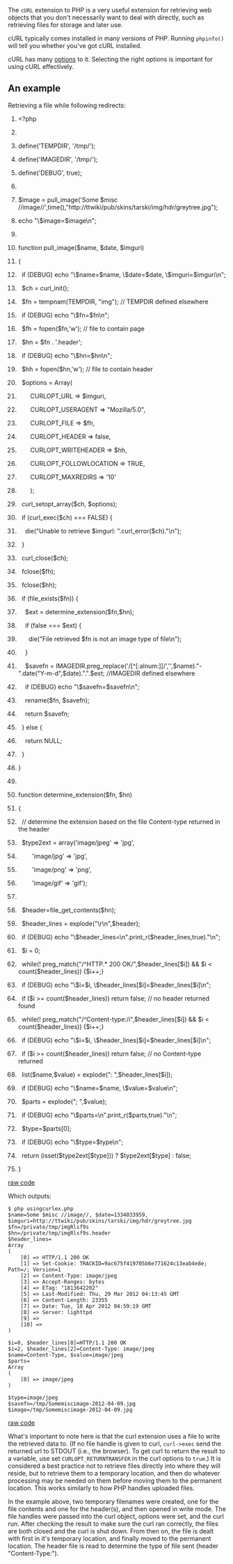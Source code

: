 <div id="wikitext">

<span id="excerpt"></span> The `cURL` extension to PHP is a very useful
extension for retrieving web objects that you don't necessarily want to
deal with directly, such as retrieving files for storage and later use.
<span id="excerptend"></span>

cURL typically comes installed in many versions of PHP. Running
`phpinfo()` will tell you whether you've got cURL installed.

cURL has many
[options](http://us.php.net/manual/en/function.curl-setopt.php) to it.
Selecting the right options is important for using cURL effectively.

<div class="vspace">

</div>

An example
----------

Retrieving a file while following redirects:

<div class="vspace">

</div>

<div id="sourceblock1" class="sourceblock">

<div class="sourceblocktext">

<div class="php">

1.  <div class="de1">

    <span class="kw2">\<?php</span>

    </div>

2.  <div class="de1">

     

    </div>

3.  <div class="de1">

    <span class="kw3">define</span><span class="br0">(</span><span
    class="st_h">'TEMPDIR'</span><span class="sy0">,</span> <span
    class="st_h">'/tmp/'</span><span class="br0">)</span><span
    class="sy0">;</span>

    </div>

4.  <div class="de1">

    <span class="kw3">define</span><span class="br0">(</span><span
    class="st_h">'IMAGEDIR'</span><span class="sy0">,</span> <span
    class="st_h">'/tmp/'</span><span class="br0">)</span><span
    class="sy0">;</span>

    </div>

5.  <div class="de2">

    <span class="kw3">define</span><span class="br0">(</span><span
    class="st_h">'DEBUG'</span><span class="sy0">,</span> <span
    class="kw4">true</span><span class="br0">)</span><span
    class="sy0">;</span>

    </div>

6.  <div class="de1">

     

    </div>

7.  <div class="de1">

    <span class="re0">\$image</span> <span class="sy0">=</span>
    pull\_image<span class="br0">(</span><span class="st_h">'Some \$misc
    //image//'</span><span class="sy0">,</span><span
    class="kw3">time</span><span class="br0">(</span><span
    class="br0">)</span><span class="sy0">,</span><span
    class="st0">"http://ttwiki/pub/skins/tarski/img/hdr/greytree.jpg"</span><span
    class="br0">)</span><span class="sy0">;</span>

    </div>

8.  <div class="de1">

    <span class="kw1">echo</span> <span class="st0">"<span
    class="es1">\\\$</span>image=<span class="es4">\$image</span><span
    class="es1">\\n</span>"</span><span class="sy0">;</span>

    </div>

9.  <div class="de1">

     

    </div>

10. <div class="de2">

    <span class="kw2">function</span> pull\_image<span
    class="br0">(</span><span class="re0">\$name</span><span
    class="sy0">,</span> <span class="re0">\$date</span><span
    class="sy0">,</span> <span class="re0">\$imguri</span><span
    class="br0">)</span>

    </div>

11. <div class="de1">

    <span class="br0">{</span>

    </div>

12. <div class="de1">

      <span class="kw1">if</span> <span class="br0">(</span>DEBUG<span
    class="br0">)</span> <span class="kw1">echo</span> <span
    class="st0">"<span class="es1">\\\$</span>name=<span
    class="es4">\$name</span>, <span class="es1">\\\$</span>date=<span
    class="es4">\$date</span>, <span class="es1">\\\$</span>imguri=<span
    class="es4">\$imguri</span><span class="es1">\\n</span>"</span><span
    class="sy0">;</span>

    </div>

13. <div class="de1">

      <span class="re0">\$ch</span> <span class="sy0">=</span> <span
    class="kw3">curl\_init</span><span class="br0">(</span><span
    class="br0">)</span><span class="sy0">;</span>

    </div>

14. <div class="de1">

      <span class="re0">\$fn</span> <span class="sy0">=</span> <span
    class="kw3">tempnam</span><span class="br0">(</span>TEMPDIR<span
    class="sy0">,</span> <span class="st0">"img"</span><span
    class="br0">)</span><span class="sy0">;</span> <span class="co1">//
    TEMPDIR defined elsewhere</span>

    </div>

15. <div class="de2">

      <span class="kw1">if</span> <span class="br0">(</span>DEBUG<span
    class="br0">)</span> <span class="kw1">echo</span> <span
    class="st0">"<span class="es1">\\\$</span>fn=<span
    class="es4">\$fn</span><span class="es1">\\n</span>"</span><span
    class="sy0">;</span>

    </div>

16. <div class="de1">

      <span class="re0">\$fh</span> <span class="sy0">=</span> <span
    class="kw3">fopen</span><span class="br0">(</span><span
    class="re0">\$fn</span><span class="sy0">,</span><span
    class="st_h">'w'</span><span class="br0">)</span><span
    class="sy0">;</span> <span class="co1">// file to contain
    page</span>

    </div>

17. <div class="de1">

      <span class="re0">\$hn</span> <span class="sy0">=</span> <span
    class="re0">\$fn</span> <span class="sy0">.</span> <span
    class="st_h">'.header'</span><span class="sy0">;</span>

    </div>

18. <div class="de1">

      <span class="kw1">if</span> <span class="br0">(</span>DEBUG<span
    class="br0">)</span> <span class="kw1">echo</span> <span
    class="st0">"<span class="es1">\\\$</span>hn=<span
    class="es4">\$hn</span><span class="es1">\\n</span>"</span><span
    class="sy0">;</span>

    </div>

19. <div class="de1">

      <span class="re0">\$hh</span> <span class="sy0">=</span> <span
    class="kw3">fopen</span><span class="br0">(</span><span
    class="re0">\$hn</span><span class="sy0">,</span><span
    class="st_h">'w'</span><span class="br0">)</span><span
    class="sy0">;</span> <span class="co1">// file to contain
    header</span>

    </div>

20. <div class="de2">

      <span class="re0">\$options</span> <span class="sy0">=</span>
    <span class="kw3">Array</span><span class="br0">(</span>

    </div>

21. <div class="de1">

           CURLOPT\_URL <span class="sy0">=\></span> <span
    class="re0">\$imguri</span><span class="sy0">,</span>

    </div>

22. <div class="de1">

           CURLOPT\_USERAGENT <span class="sy0">=\></span> <span
    class="st0">"Mozilla/5.0"</span><span class="sy0">,</span>

    </div>

23. <div class="de1">

           CURLOPT\_FILE <span class="sy0">=\></span> <span
    class="re0">\$fh</span><span class="sy0">,</span>

    </div>

24. <div class="de1">

           CURLOPT\_HEADER <span class="sy0">=\></span> <span
    class="kw4">false</span><span class="sy0">,</span>

    </div>

25. <div class="de2">

           CURLOPT\_WRITEHEADER <span class="sy0">=\></span> <span
    class="re0">\$hh</span><span class="sy0">,</span>

    </div>

26. <div class="de1">

           CURLOPT\_FOLLOWLOCATION <span class="sy0">=\></span> <span
    class="kw4">TRUE</span><span class="sy0">,</span>

    </div>

27. <div class="de1">

           CURLOPT\_MAXREDIRS <span class="sy0">=\></span> <span
    class="st_h">'10'</span>

    </div>

28. <div class="de1">

           <span class="br0">)</span><span class="sy0">;</span>

    </div>

29. <div class="de1">

      <span class="kw3">curl\_setopt\_array</span><span
    class="br0">(</span><span class="re0">\$ch</span><span
    class="sy0">,</span> <span class="re0">\$options</span><span
    class="br0">)</span><span class="sy0">;</span>

    </div>

30. <div class="de2">

      <span class="kw1">if</span> <span class="br0">(</span><span
    class="kw3">curl\_exec</span><span class="br0">(</span><span
    class="re0">\$ch</span><span class="br0">)</span> <span
    class="sy0">===</span> <span class="kw4">FALSE</span><span
    class="br0">)</span> <span class="br0">{</span>

    </div>

31. <div class="de1">

        <span class="kw3">die</span><span class="br0">(</span><span
    class="st0">"Unable to retrieve <span class="es4">\$imgurl</span>:
    "</span><span class="sy0">.</span><span
    class="kw3">curl\_error</span><span class="br0">(</span><span
    class="re0">\$ch</span><span class="br0">)</span><span
    class="sy0">.</span><span class="st0">"<span
    class="es1">\\n</span>"</span><span class="br0">)</span><span
    class="sy0">;</span>

    </div>

32. <div class="de1">

      <span class="br0">}</span>

    </div>

33. <div class="de1">

      <span class="kw3">curl\_close</span><span
    class="br0">(</span><span class="re0">\$ch</span><span
    class="br0">)</span><span class="sy0">;</span>

    </div>

34. <div class="de1">

      <span class="kw3">fclose</span><span class="br0">(</span><span
    class="re0">\$fh</span><span class="br0">)</span><span
    class="sy0">;</span>

    </div>

35. <div class="de2">

      <span class="kw3">fclose</span><span class="br0">(</span><span
    class="re0">\$hh</span><span class="br0">)</span><span
    class="sy0">;</span>

    </div>

36. <div class="de1">

      <span class="kw1">if</span> <span class="br0">(</span><span
    class="kw3">file\_exists</span><span class="br0">(</span><span
    class="re0">\$fn</span><span class="br0">)</span><span
    class="br0">)</span> <span class="br0">{</span>

    </div>

37. <div class="de1">

        <span class="re0">\$ext</span> <span class="sy0">=</span>
    determine\_extension<span class="br0">(</span><span
    class="re0">\$fn</span><span class="sy0">,</span><span
    class="re0">\$hn</span><span class="br0">)</span><span
    class="sy0">;</span>

    </div>

38. <div class="de1">

        <span class="kw1">if</span> <span class="br0">(</span><span
    class="kw4">false</span> <span class="sy0">===</span> <span
    class="re0">\$ext</span><span class="br0">)</span> <span
    class="br0">{</span>

    </div>

39. <div class="de1">

          <span class="kw3">die</span><span class="br0">(</span><span
    class="st0">"File retrieved <span class="es4">\$fn</span> is not an
    image type of file<span class="es1">\\n</span>"</span><span
    class="br0">)</span><span class="sy0">;</span>

    </div>

40. <div class="de2">

        <span class="br0">}</span>

    </div>

41. <div class="de1">

        <span class="re0">\$savefn</span> <span class="sy0">=</span>
    IMAGEDIR<span class="sy0">.</span><span
    class="kw3">preg\_replace</span><span class="br0">(</span><span
    class="st_h">'/[\^[:alnum:]]/'</span><span class="sy0">,</span><span
    class="st_h">''</span><span class="sy0">,</span><span
    class="re0">\$name</span><span class="br0">)</span><span
    class="sy0">.</span><span class="st0">"-"</span><span
    class="sy0">.</span><span class="kw3">date</span><span
    class="br0">(</span><span class="st0">"Y-m-d"</span><span
    class="sy0">,</span><span class="re0">\$date</span><span
    class="br0">)</span><span class="sy0">.</span><span
    class="st0">"."</span><span class="sy0">.</span><span
    class="re0">\$ext</span><span class="sy0">;</span> <span
    class="co1">//IMAGEDIR defined elsewhere</span>

    </div>

42. <div class="de1">

        <span class="kw1">if</span> <span class="br0">(</span>DEBUG<span
    class="br0">)</span> <span class="kw1">echo</span> <span
    class="st0">"<span class="es1">\\\$</span>savefn=<span
    class="es4">\$savefn</span><span class="es1">\\n</span>"</span><span
    class="sy0">;</span>

    </div>

43. <div class="de1">

        <span class="kw3">rename</span><span class="br0">(</span><span
    class="re0">\$fn</span><span class="sy0">,</span> <span
    class="re0">\$savefn</span><span class="br0">)</span><span
    class="sy0">;</span>

    </div>

44. <div class="de1">

        <span class="kw1">return</span> <span
    class="re0">\$savefn</span><span class="sy0">;</span>

    </div>

45. <div class="de2">

      <span class="br0">}</span> <span class="kw1">else</span> <span
    class="br0">{</span>

    </div>

46. <div class="de1">

        <span class="kw1">return</span> <span
    class="kw4">NULL</span><span class="sy0">;</span>

    </div>

47. <div class="de1">

      <span class="br0">}</span>

    </div>

48. <div class="de1">

    <span class="br0">}</span>

    </div>

49. <div class="de1">

     

    </div>

50. <div class="de2">

    <span class="kw2">function</span> determine\_extension<span
    class="br0">(</span><span class="re0">\$fn</span><span
    class="sy0">,</span> <span class="re0">\$hn</span><span
    class="br0">)</span>

    </div>

51. <div class="de1">

    <span class="br0">{</span>

    </div>

52. <div class="de1">

      <span class="co1">// determine the extension based on the file
    Content-type returned in the header</span>

    </div>

53. <div class="de1">

      <span class="re0">\$type2ext</span> <span class="sy0">=</span>
    <span class="kw3">array</span><span class="br0">(</span><span
    class="st_h">'image/jpeg'</span> <span class="sy0">=\></span> <span
    class="st_h">'jpg'</span><span class="sy0">,</span>

    </div>

54. <div class="de1">

            <span class="st_h">'image/jpg'</span> <span
    class="sy0">=\></span> <span class="st_h">'jpg'</span><span
    class="sy0">,</span>

    </div>

55. <div class="de2">

            <span class="st_h">'image/png'</span> <span
    class="sy0">=\></span> <span class="st_h">'png'</span><span
    class="sy0">,</span>

    </div>

56. <div class="de1">

            <span class="st_h">'image/gif'</span> <span
    class="sy0">=\></span> <span class="st_h">'gif'</span><span
    class="br0">)</span><span class="sy0">;</span>

    </div>

57. <div class="de1">

     

    </div>

58. <div class="de1">

      <span class="re0">\$header</span><span class="sy0">=</span><span
    class="kw3">file\_get\_contents</span><span
    class="br0">(</span><span class="re0">\$hn</span><span
    class="br0">)</span><span class="sy0">;</span>

    </div>

59. <div class="de1">

      <span class="re0">\$header\_lines</span> <span
    class="sy0">=</span> <span class="kw3">explode</span><span
    class="br0">(</span><span class="st0">"<span
    class="es1">\\r</span><span class="es1">\\n</span>"</span><span
    class="sy0">,</span><span class="re0">\$header</span><span
    class="br0">)</span><span class="sy0">;</span>

    </div>

60. <div class="de2">

      <span class="kw1">if</span> <span class="br0">(</span>DEBUG<span
    class="br0">)</span> <span class="kw1">echo</span> <span
    class="st0">"<span class="es1">\\\$</span>header\_lines=<span
    class="es1">\\n</span>"</span><span class="sy0">.</span><span
    class="kw3">print\_r</span><span class="br0">(</span><span
    class="re0">\$header\_lines</span><span class="sy0">,</span><span
    class="kw4">true</span><span class="br0">)</span><span
    class="sy0">.</span><span class="st0">"<span
    class="es1">\\n</span>"</span><span class="sy0">;</span>

    </div>

61. <div class="de1">

      <span class="re0">\$i</span> <span class="sy0">=</span> <span
    class="nu0">0</span><span class="sy0">;</span>

    </div>

62. <div class="de1">

      <span class="kw1">while</span><span class="br0">(</span><span
    class="sy0">!</span> <span class="kw3">preg\_match</span><span
    class="br0">(</span><span class="st0">"/\^HTTP.\* 200
    OK/"</span><span class="sy0">,</span><span
    class="re0">\$header\_lines</span><span class="br0">[</span><span
    class="re0">\$i</span><span class="br0">]</span><span
    class="br0">)</span> <span class="sy0">&&</span> <span
    class="re0">\$i</span> <span class="sy0">\<</span> <span
    class="kw3">count</span><span class="br0">(</span><span
    class="re0">\$header\_lines</span><span class="br0">)</span><span
    class="br0">)</span> <span class="br0">{</span><span
    class="re0">\$i</span><span class="sy0">++;</span><span
    class="br0">}</span>

    </div>

63. <div class="de1">

      <span class="kw1">if</span> <span class="br0">(</span>DEBUG<span
    class="br0">)</span> <span class="kw1">echo</span> <span
    class="st0">"<span class="es1">\\\$</span>i=<span
    class="es4">\$i</span>, <span
    class="es1">\\\$</span>header\_lines[<span
    class="es4">\$i</span>]=<span
    class="es4">\$header\_lines</span>[<span
    class="es4">\$i</span>]<span class="es1">\\n</span>"</span><span
    class="sy0">;</span>

    </div>

64. <div class="de1">

      <span class="kw1">if</span> <span class="br0">(</span><span
    class="re0">\$i</span> <span class="sy0">\>=</span> <span
    class="kw3">count</span><span class="br0">(</span><span
    class="re0">\$header\_lines</span><span class="br0">)</span><span
    class="br0">)</span> <span class="kw1">return</span> <span
    class="kw4">false</span><span class="sy0">;</span> <span
    class="co1">// no header returned found</span>

    </div>

65. <div class="de2">

      <span class="kw1">while</span><span class="br0">(</span><span
    class="sy0">!</span> <span class="kw3">preg\_match</span><span
    class="br0">(</span><span
    class="st0">"/\^Content-type:/i"</span><span
    class="sy0">,</span><span class="re0">\$header\_lines</span><span
    class="br0">[</span><span class="re0">\$i</span><span
    class="br0">]</span><span class="br0">)</span> <span
    class="sy0">&&</span> <span class="re0">\$i</span> <span
    class="sy0">\<</span> <span class="kw3">count</span><span
    class="br0">(</span><span class="re0">\$header\_lines</span><span
    class="br0">)</span><span class="br0">)</span> <span
    class="br0">{</span><span class="re0">\$i</span><span
    class="sy0">++;</span><span class="br0">}</span>

    </div>

66. <div class="de1">

      <span class="kw1">if</span> <span class="br0">(</span>DEBUG<span
    class="br0">)</span> <span class="kw1">echo</span> <span
    class="st0">"<span class="es1">\\\$</span>i=<span
    class="es4">\$i</span>, <span
    class="es1">\\\$</span>header\_lines[<span
    class="es4">\$i</span>]=<span
    class="es4">\$header\_lines</span>[<span
    class="es4">\$i</span>]<span class="es1">\\n</span>"</span><span
    class="sy0">;</span>

    </div>

67. <div class="de1">

      <span class="kw1">if</span> <span class="br0">(</span><span
    class="re0">\$i</span> <span class="sy0">\>=</span> <span
    class="kw3">count</span><span class="br0">(</span><span
    class="re0">\$header\_lines</span><span class="br0">)</span><span
    class="br0">)</span> <span class="kw1">return</span> <span
    class="kw4">false</span><span class="sy0">;</span> <span
    class="co1">// no Content-type returned</span>

    </div>

68. <div class="de1">

      <span class="kw3">list</span><span class="br0">(</span><span
    class="re0">\$name</span><span class="sy0">,</span><span
    class="re0">\$value</span><span class="br0">)</span> <span
    class="sy0">=</span> <span class="kw3">explode</span><span
    class="br0">(</span><span class="st0">": "</span><span
    class="sy0">,</span><span class="re0">\$header\_lines</span><span
    class="br0">[</span><span class="re0">\$i</span><span
    class="br0">]</span><span class="br0">)</span><span
    class="sy0">;</span>

    </div>

69. <div class="de1">

      <span class="kw1">if</span> <span class="br0">(</span>DEBUG<span
    class="br0">)</span> <span class="kw1">echo</span> <span
    class="st0">"<span class="es1">\\\$</span>name=<span
    class="es4">\$name</span>, <span class="es1">\\\$</span>value=<span
    class="es4">\$value</span><span class="es1">\\n</span>"</span><span
    class="sy0">;</span>

    </div>

70. <div class="de2">

      <span class="re0">\$parts</span> <span class="sy0">=</span> <span
    class="kw3">explode</span><span class="br0">(</span><span
    class="st0">"; "</span><span class="sy0">,</span><span
    class="re0">\$value</span><span class="br0">)</span><span
    class="sy0">;</span>

    </div>

71. <div class="de1">

      <span class="kw1">if</span> <span class="br0">(</span>DEBUG<span
    class="br0">)</span> <span class="kw1">echo</span> <span
    class="st0">"<span class="es1">\\\$</span>parts=<span
    class="es1">\\n</span>"</span><span class="sy0">.</span><span
    class="kw3">print\_r</span><span class="br0">(</span><span
    class="re0">\$parts</span><span class="sy0">,</span><span
    class="kw4">true</span><span class="br0">)</span><span
    class="sy0">.</span><span class="st0">"<span
    class="es1">\\n</span>"</span><span class="sy0">;</span>

    </div>

72. <div class="de1">

      <span class="re0">\$type</span><span class="sy0">=</span><span
    class="re0">\$parts</span><span class="br0">[</span><span
    class="nu0">0</span><span class="br0">]</span><span
    class="sy0">;</span>

    </div>

73. <div class="de1">

      <span class="kw1">if</span> <span class="br0">(</span>DEBUG<span
    class="br0">)</span> <span class="kw1">echo</span> <span
    class="st0">"<span class="es1">\\\$</span>type=<span
    class="es4">\$type</span><span class="es1">\\n</span>"</span><span
    class="sy0">;</span>

    </div>

74. <div class="de1">

      <span class="kw1">return</span> <span class="br0">(</span><span
    class="kw3">isset</span><span class="br0">(</span><span
    class="re0">\$type2ext</span><span class="br0">[</span><span
    class="re0">\$type</span><span class="br0">]</span><span
    class="br0">)</span><span class="br0">)</span> ? <span
    class="re0">\$type2ext</span><span class="br0">[</span><span
    class="re0">\$type</span><span class="br0">]</span> <span
    class="sy0">:</span> <span class="kw4">false</span><span
    class="sy0">;</span>

    </div>

75. <div class="de2">

    <span class="br0">}</span>

    </div>

</div>

</div>

<div class="sourceblocklink">

[raw
code](http://wiki.tamouse.org?n=Technology.UsingCurlInPHP?action=sourceblock&num=1)

</div>

</div>

Which outputs:

<div class="vspace">

</div>

<div id="sourceblock2" class="codeblock">

<div class="codeblocktext">

    $ php usingcurlex.php 
    $name=Some $misc //image//, $date=1334033959, $imguri=http://ttwiki/pub/skins/tarski/img/hdr/greytree.jpg
    $fn=/private/tmp/imgRlsf9s
    $hn=/private/tmp/imgRlsf9s.header
    $header_lines=
    Array
    (
        [0] => HTTP/1.1 200 OK
        [1] => Set-Cookie: TRACKID=9ac675f419705b6e771624c13eab4e8e; Path=/; Version=1
        [2] => Content-Type: image/jpeg
        [3] => Accept-Ranges: bytes
        [4] => ETag: "1813642202"
        [5] => Last-Modified: Thu, 29 Mar 2012 04:13:45 GMT
        [6] => Content-Length: 23355
        [7] => Date: Tue, 10 Apr 2012 04:59:19 GMT
        [8] => Server: lighttpd
        [9] => 
        [10] => 
    )

    $i=0, $header_lines[0]=HTTP/1.1 200 OK
    $i=2, $header_lines[2]=Content-Type: image/jpeg
    $name=Content-Type, $value=image/jpeg
    $parts=
    Array
    (
        [0] => image/jpeg
    )

    $type=image/jpeg
    $savefn=/tmp/Somemiscimage-2012-04-09.jpg
    $image=/tmp/Somemiscimage-2012-04-09.jpg

</div>

<div class="codeblocklink">

[raw
code](http://wiki.tamouse.org?n=Technology.UsingCurlInPHP?action=sourceblock&num=2)

</div>

</div>

What's important to note here is that the curl extension uses a file to
write the retrieved data to. (If no file handle is given to curl,
`curl->exec` send the returned url to STDOUT (i.e., the browser). To get
curl to return the result to a variable, use set
`CURLOPT_RETURNTRANSFER` in the curl options to `true`.) It is
considered a best practice not to retrieve files directly into where
they will reside, but to retrieve them to a temporary location, and then
do whatever processing may be needed on them before moving them to the
permanent location. This works similarly to how PHP handles uploaded
files.

In the example above, two temporary filenames were created, one for the
file contents and one for the header(s), and then opened in write mode.
The file handles were passed into the curl object, options were set, and
the curl run. After checking the result to make sure the curl ran
correctly, the files are both closed and the curl is shut down. From
then on, the file is dealt with first in it's temporary location, and
finally moved to the permanent location. The header file is read to
determine the type of file sent (header "Content-Type:").

<div class="vspace">

</div>

</div>
